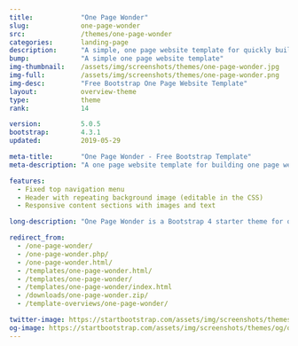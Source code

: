 ```yaml
---
title:            "One Page Wonder"
slug:             one-page-wonder
src:              /themes/one-page-wonder
categories:       landing-page
description:      "A simple, one page website template for quickly building one page websites using Bootstrap 4"
bump:             "A simple one page website template"
img-thumbnail:    /assets/img/screenshots/themes/one-page-wonder.jpg
img-full:         /assets/img/screenshots/themes/one-page-wonder.png
img-desc:         "Free Bootstrap One Page Website Template"
layout:           overview-theme
type:             theme
rank:             14

version:          5.0.5
bootstrap:        4.3.1
updated:          2019-05-29

meta-title:       "One Page Wonder - Free Bootstrap Template"
meta-description: "A one page website template for building one page websites using Bootstrap 4. All Start Bootstrap templates are free to download and open source."

features:
  - Fixed top navigation menu
  - Header with repeating background image (editable in the CSS)
  - Responsive content sections with images and text

long-description: "One Page Wonder is a Bootstrap 4 starter theme for quickly creating attractive one page websites in Bootstrap."

redirect_from:
  - /one-page-wonder/
  - /one-page-wonder.php/
  - /one-page-wonder.html/
  - /templates/one-page-wonder.html/
  - /templates/one-page-wonder/
  - /templates/one-page-wonder/index.html
  - /downloads/one-page-wonder.zip/
  - /template-overviews/one-page-wonder/

twitter-image: https://startbootstrap.com/assets/img/screenshots/themes/twitter/twitter-one-page-wonder.png
og-image: https://startbootstrap.com/assets/img/screenshots/themes/og/og-one-page-wonder.png
---
```

